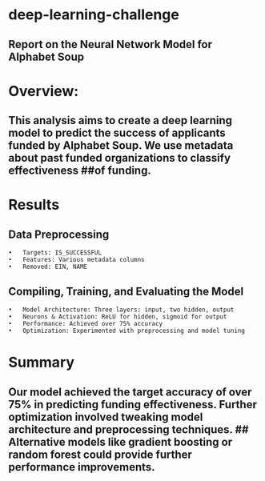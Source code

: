 # deep-learning-challenge

## Report on the Neural Network Model for Alphabet Soup

# Overview: 

## This analysis aims to create a deep learning model to predict the success of applicants funded by Alphabet Soup. We use metadata about past funded organizations to classify effectiveness ##of funding.

# Results
## Data Preprocessing
	•	Targets: IS_SUCCESSFUL
	•	Features: Various metadata columns
	•	Removed: EIN, NAME
## Compiling, Training, and Evaluating the Model
	•	Model Architecture: Three layers: input, two hidden, output
	•	Neurons & Activation: ReLU for hidden, sigmoid for output
	•	Performance: Achieved over 75% accuracy
	•	Optimization: Experimented with preprocessing and model tuning
# Summary
## Our model achieved the target accuracy of over 75% in predicting funding effectiveness. Further optimization involved tweaking model architecture and preprocessing techniques. ## Alternative models like gradient boosting or random forest could provide further performance improvements.
